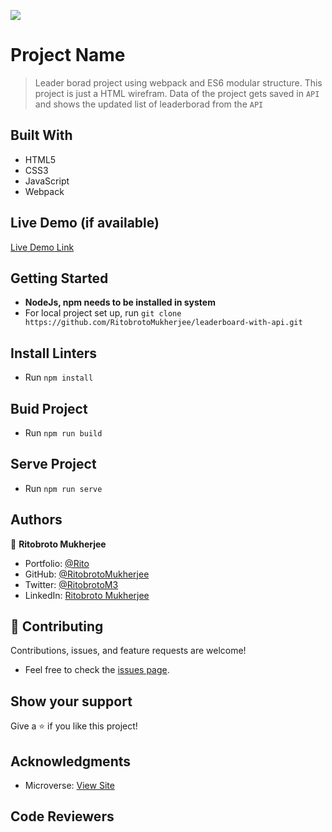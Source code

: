 ![](https://img.shields.io/badge/Microverse-blueviolet)

# Project Name

> Leader borad project using webpack and ES6 modular structure. This project is just a HTML wirefram. Data of the project gets saved in ```API``` and shows the updated list of leaderborad from the ```API```


## Built With

- HTML5
- CSS3
- JavaScript
- Webpack

## Live Demo (if available)

[Live Demo Link](#)


## Getting Started

- **NodeJs, npm needs to be installed in system**
- For local project set up, run ``` git clone https://github.com/RitobrotoMukherjee/leaderboard-with-api.git ```

## Install Linters

- Run ``` npm install ```

## Buid Project

- Run ``` npm run build ```

## Serve Project

- Run ``` npm run serve ```

## Authors

👤 **Ritobroto Mukherjee**

- Portfolio: [@Rito](https://ritobrotomukherjee.github.io/Work-Portfolio/)
- GitHub: [@RitobrotoMukherjee](https://github.com/RitobrotoMukherjee)
- Twitter: [@RitobrotoM3](https://twitter.com/RitobrotoM3)
- LinkedIn: [Ritobroto Mukherjee](https://www.linkedin.com/in/ritobroto-mukherjee-519148ba/)


## 🤝 Contributing

Contributions, issues, and feature requests are welcome!

- Feel free to check the [issues page](../../issues/).

## Show your support

Give a ⭐️ if you like this project!

## Acknowledgments

- Microverse: [View Site](https://www.microverse.org/)

## Code Reviewers